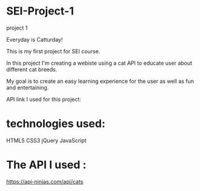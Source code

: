 # SEI-Project-1
project 1 

Everyday is Catturday!

This is my first project for SEI course.

In this project I'm creating a webiste using a cat API to educate user about different cat breeds.

My goal is to create an easy learning experience for the user as well as fun and entertaining. 

API link I used for this project:


# technologies used:

HTML5 
CSS3
jQuery
JavaScript

# The API I used :

https://api-ninjas.com/api/cats

















